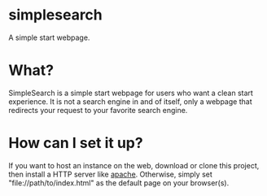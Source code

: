 # simplesearch
A simple start webpage.

# What?
SimpleSearch is a simple start webpage for users who want a clean start experience. It is not a search engine in and of itself, only a webpage that redirects your request to your favorite search engine.

# How can I set it up?
If you want to host an instance on the web, download or clone this project, then install a HTTP server like [apache](https://httpd.apache.org/). Otherwise, simply set "file://path/to/index.html" as the default page on your browser(s).
